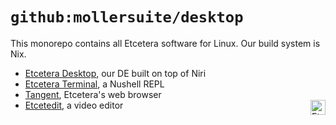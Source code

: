 <h1>
 <code>github:mollersuite/desktop</code>
</h1>

This monorepo contains all Etcetera software for Linux. Our build system is Nix.

- [Etcetera Desktop](./desktop/), our DE built on top of Niri
- [Etcetera Terminal](./terminal/), a Nushell REPL
- [Tangent](./tangent/), Etcetera's web browser
- [Etcetedit](./etcedit/), a video editor
<a href="https://cetera.uk"><img src="https://cetera.uk/favicon.svg" height="24" align="right" alt="Etcetera"></a>
